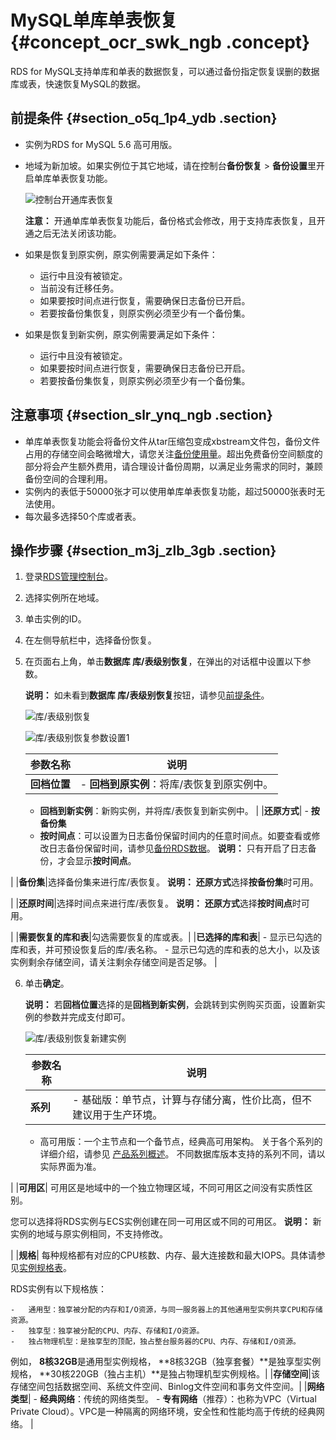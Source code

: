 # MySQL单库单表恢复 {#concept_ocr_swk_ngb .concept}

RDS for MySQL支持单库和单表的数据恢复，可以通过备份指定恢复误删的数据库或表，快速恢复MySQL的数据。

## 前提条件 {#section_o5q_1p4_ydb .section}

-   实例为RDS for MySQL 5.6 高可用版。
-   地域为新加坡。如果实例位于其它地域，请在控制台**备份恢复** \> **备份设置**里开启单库单表恢复功能。

    ![控制台开通库表恢复](http://static-aliyun-doc.oss-cn-hangzhou.aliyuncs.com/assets/img/115355/155538605344546_zh-CN.png)

    **注意：** 开通单库单表恢复功能后，备份格式会修改，用于支持库表恢复，且开通之后无法关闭该功能。

-   如果是恢复到原实例，原实例需要满足如下条件：
    -   运行中且没有被锁定。
    -   当前没有迁移任务。
    -   如果要按时间点进行恢复，需要确保日志备份已开启。
    -   若要按备份集恢复，则原实例必须至少有一个备份集。
-   如果是恢复到新实例，原实例需要满足如下条件：
    -   运行中且没有被锁定。
    -   如果要按时间点进行恢复，需要确保日志备份已开启。
    -   若要按备份集恢复，则原实例必须至少有一个备份集。

## 注意事项 {#section_slr_ynq_ngb .section}

-   单库单表恢复功能会将备份文件从tar压缩包变成xbstream文件包，备份文件占用的存储空间会略微增大，请您关注[备份使用量](../../../../intl.zh-CN/用户指南/备份数据/查看备份空间免费额度.md#)。超出免费备份空间额度的部分将会产生额外费用，请合理设计备份周期，以满足业务需求的同时，兼顾备份空间的合理利用。
-   实例内的表低于50000张才可以使用单库单表恢复功能，超过50000张表时无法使用。
-   每次最多选择50个库或者表。

## 操作步骤 {#section_m3j_zlb_3gb .section}

1.  登录[RDS管理控制台](https://rds.console.aliyun.com/)。
2.  选择实例所在地域。
3.  单击实例的ID。
4.  在左侧导航栏中，选择备份恢复。
5.  在页面右上角，单击**数据库 库/表级别恢复**，在弹出的对话框中设置以下参数。

    **说明：** 如未看到**数据库 库/表级别恢复**按钮，请参见[前提条件](#)。

    ![库/表级别恢复](http://static-aliyun-doc.oss-cn-hangzhou.aliyuncs.com/assets/img/115355/155538605337783_zh-CN.png)

    ![库/表级别恢复参数设置1](http://static-aliyun-doc.oss-cn-hangzhou.aliyuncs.com/assets/img/115355/155538605337784_zh-CN.png)

    |参数名称|说明|
    |----|--|
    |**回档位置**|     -   **回档到原实例**：将库/表恢复到原实例中。
    -   **回档到新实例**：新购实例，并将库/表恢复到新实例中。
 |
    |**还原方式**|     -   **按备份集**
    -   **按时间点**：可以设置为日志备份保留时间内的任意时间点。如要查看或修改日志备份保留时间，请参见[备份RDS数据](../../../../intl.zh-CN/用户指南/备份数据/备份RDS数据.md#)。
 **说明：** 只有开启了日志备份，才会显示**按时间点**。

 |
    |**备份集**|选择备份集来进行库/表恢复。 **说明：** **还原方式**选择**按备份集**时可用。

 |
    |**还原时间**|选择时间点来进行库/表恢复。 **说明：** **还原方式**选择**按时间点**时可用。

 |
    |**需要恢复的库和表**|勾选需要恢复的库或表。|
    |**已选择的库和表**|     -   显示已勾选的库和表，并可预设恢复后的库/表名称。
    -   显示已勾选的库和表的总大小，以及该实例剩余存储空间，请关注剩余存储空间是否足够。
 |

6.  单击**确定**。

    **说明：** 若**回档位置**选择的是**回档到新实例**，会跳转到实例购买页面，设置新实例的参数并完成支付即可。

    ![库/表级别恢复新建实例](http://static-aliyun-doc.oss-cn-hangzhou.aliyuncs.com/assets/img/115355/155538605337786_zh-CN.png)

    |参数名称|说明|
    |----|--|
    |**系列**|     -   基础版：单节点，计算与存储分离，性价比高，但不建议用于生产环境。
    -   高可用版：一个主节点和一个备节点，经典高可用架构。
 关于各个系列的详细介绍，请参见 [产品系列概述](../../../../intl.zh-CN/云数据库RDS简介/产品系列/产品系列概述.md)。 不同数据库版本支持的系列不同，请以实际界面为准。

 |
    |**可用区**| 可用区是地域中的一个独立物理区域，不同可用区之间没有实质性区别。

 您可以选择将RDS实例与ECS实例创建在同一可用区或不同的可用区。 **说明：** 新实例的地域与原实例相同，不支持修改。

 |
    |**规格**| 每种规格都有对应的CPU核数、内存、最大连接数和最大IOPS。具体请参见[实例规格表](../../../../intl.zh-CN/云数据库RDS简介/实例规格/实例规格表.md)。

 RDS实例有以下规格族：

    -   通用型：独享被分配的内存和I/O资源，与同一服务器上的其他通用型实例共享CPU和存储资源。
    -   独享型：独享被分配的CPU、内存、存储和I/O资源。
    -   独占物理机型：是独享型的顶配，独占整台服务器的CPU、内存、存储和I/O资源。
 例如， **8核32GB**是通用型实例规格， **8核32GB（独享套餐）**是独享型实例规格， **30核220GB（独占主机）**是独占物理机型实例规格。|
    |**存储空间**|该存储空间包括数据空间、系统文件空间、Binlog文件空间和事务文件空间。|
    |**网络类型**|     -   **经典网络**：传统的网络类型。
    -   **专有网络**（推荐）：也称为VPC（Virtual Private Cloud）。VPC是一种隔离的网络环境，安全性和性能均高于传统的经典网络。
 |


